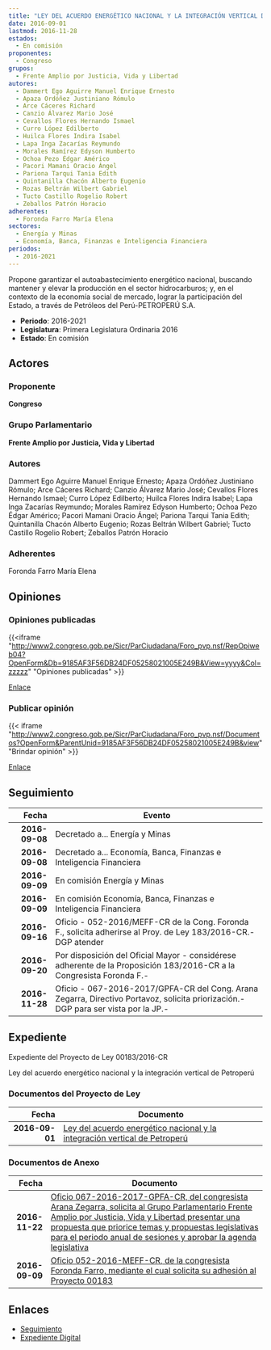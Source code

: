 ```yaml
---
title: "LEY DEL ACUERDO ENERGÉTICO NACIONAL Y LA INTEGRACIÓN VERTICAL DE PETROPERÚ"
date: 2016-09-01
lastmod: 2016-11-28
estados: 
  - En comisión
proponentes: 
  - Congreso
grupos: 
  - Frente Amplio por Justicia, Vida y Libertad
autores: 
  - Dammert Ego Aguirre Manuel Enrique Ernesto
  - Apaza Ordóñez Justiniano Rómulo
  - Arce Cáceres Richard
  - Canzio Álvarez Mario José
  - Cevallos Flores Hernando Ismael
  - Curro López Edilberto
  - Huilca Flores Indira Isabel
  - Lapa Inga Zacarías Reymundo
  - Morales Ramírez Edyson Humberto
  - Ochoa Pezo Édgar Américo
  - Pacori Mamani Oracio Ángel
  - Pariona Tarqui Tania Edith
  - Quintanilla Chacón Alberto Eugenio
  - Rozas Beltrán Wilbert Gabriel
  - Tucto Castillo Rogelio Robert
  - Zeballos Patrón Horacio
adherentes: 
  - Foronda Farro María Elena
sectores: 
  - Energía y Minas
  - Economía, Banca, Finanzas e Inteligencia Financiera
periodos: 
  - 2016-2021
---
```


Propone garantizar el autoabastecimiento energético nacional, buscando mantener y elevar la producción en el sector hidrocarburos; y, en el contexto de la economía social de mercado, lograr la participación del Estado, a través de Petróleos del Perú-PETROPERÚ S.A.

- **Periodo**: 2016-2021
- **Legislatura**: Primera Legislatura Ordinaria 2016
- **Estado**: En comisión

## Actores

### Proponente

**Congreso**

### Grupo Parlamentario

**Frente Amplio por Justicia, Vida y Libertad**

### Autores

Dammert Ego Aguirre Manuel Enrique Ernesto; Apaza Ordóñez Justiniano Rómulo; Arce Cáceres Richard; Canzio Álvarez Mario José; Cevallos Flores Hernando Ismael; Curro López Edilberto; Huilca Flores Indira Isabel; Lapa Inga Zacarías Reymundo; Morales Ramírez Edyson Humberto; Ochoa Pezo Édgar Américo; Pacori Mamani Oracio Ángel; Pariona Tarqui Tania Edith; Quintanilla Chacón Alberto Eugenio; Rozas Beltrán Wilbert Gabriel; Tucto Castillo Rogelio Robert; Zeballos Patrón Horacio

### Adherentes

Foronda Farro María Elena


## Opiniones

### Opiniones publicadas

{{<iframe "http://www2.congreso.gob.pe/Sicr/ParCiudadana/Foro_pvp.nsf/RepOpiweb04?OpenForm&Db=9185AF3F56DB24DF05258021005E249B&View=yyyy&Col=zzzzz" "Opiniones publicadas" >}}

[Enlace](http://www2.congreso.gob.pe/Sicr/ParCiudadana/Foro_pvp.nsf/RepOpiweb04?OpenForm&Db=9185AF3F56DB24DF05258021005E249B&View=yyyy&Col=zzzzz)
### Publicar opinión

{{< iframe "http://www2.congreso.gob.pe/Sicr/ParCiudadana/Foro_pvp.nsf/Documentos?OpenForm&ParentUnid=9185AF3F56DB24DF05258021005E249B&view" "Brindar opinión" >}}

[Enlace](http://www2.congreso.gob.pe/Sicr/ParCiudadana/Foro_pvp.nsf/Documentos?OpenForm&ParentUnid=9185AF3F56DB24DF05258021005E249B&view)

## Seguimiento

| Fecha | Evento |
|------:|--------|
| **2016-09-08** | Decretado a... Energía y Minas|
| **2016-09-08** | Decretado a... Economía, Banca, Finanzas e Inteligencia Financiera|
| **2016-09-09** | En comisión Energía y Minas|
| **2016-09-09** | En comisión Economía, Banca, Finanzas e Inteligencia Financiera|
| **2016-09-16** | Oficio - 052-2016/MEFF-CR de la Cong. Foronda F., solicita adherirse al Proy. de Ley 183/2016-CR.-DGP atender|
| **2016-09-20** | Por disposición del Oficial Mayor - considérese adherente de la Proposición 183/2016-CR a la Congresista Foronda F.-|
| **2016-11-28** | Oficio - 067-2016-2017/GPFA-CR del Cong. Arana Zegarra, Directivo Portavoz, solicita priorización.-DGP para ser vista por la JP.-|


## Expediente

Expediente del Proyecto de Ley 00183/2016-CR

Ley del acuerdo energético nacional y la integración vertical de Petroperú


### Documentos del Proyecto de Ley

| Fecha | Documento |
|------:|--------|
| **2016-09-01** | [Ley del acuerdo energético nacional y la integración vertical de Petroperú](http://www.leyes.congreso.gob.pe/Documentos/2016_2021/Proyectos_de_Ley_y_de_Resoluciones_Legislativas/PL0018320160901...pdf) |

### Documentos de Anexo

| Fecha | Documento |
|------:|--------|
| **2016-11-22** | [Oficio 067-2016-2017-GPFA-CR, del congresista Arana Zegarra, solicita al Grupo Parlamentario Frente Amplio por Justicia, Vida y Libertad presentar una propuesta que priorice temas y propuestas legislativas para el periodo anual de sesiones y aprobar la agenda legislativa](http://www.leyes.congreso.gob.pe/Documentos/2016_2021/Oficios/Grupos_Parlamentarios/OFICIO-067-2016-2017-GPFA-CR.pdf) |
| **2016-09-09** | [Oficio 052-2016-MEFF-CR, de la congresista Foronda Farro, mediante el cual solicita su adhesión al Proyecto 00183](http://www.leyes.congreso.gob.pe/Documentos/2016_2021/Oficios/Congresistas/OFICIO-052-2016-MEFF-CR.pdf) |

## Enlaces 

- [Seguimiento](http://www2.congreso.gob.pehttp://www2.congreso.gob.pe/Sicr/TraDocEstProc/CLProLey2016.nsf/f7fff46988ca05b1052578e100829cc7/9296e59f727ecaaf05258021006774f0?OpenDocument)
- [Expediente Digital](http://www2.congreso.gob.pehttp://www2.congreso.gob.pe/Sicr/TraDocEstProc/CLProLey2016.nsf/f7fff46988ca05b1052578e100829cc7/9296e59f727ecaaf05258021006774f0?OpenDocument&Click=05257FB7005EB655.eb71d0cf91d8294e05256cdf006b5706/$Body/0.1C6C)
